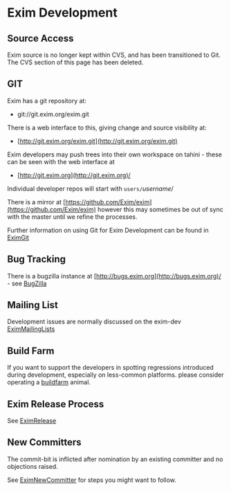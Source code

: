 
Exim Development
================

Source Access
-------------

Exim source is no longer kept within CVS, and has been transitioned to
Git. The CVS section of this page has been deleted.

GIT
---

Exim has a git repository at:
-   git://git.exim.org/exim.git

There is a web interface to this, giving change and source visibility
at:
-   [http://git.exim.org/exim.git](http://git.exim.org/exim.git)

Exim developers may push trees into their own workspace on tahini -
these can be seen with the web interface at
-   [http://git.exim.org](http://git.exim.org)/

Individual developer repos will start with `users/`*username*/

There is a mirror at
[https://github.com/Exim/exim](https://github.com/Exim/exim) however
this may sometimes be out of sync with the master until we refine the
processes.

Further information on using Git for Exim Development can be found in
[EximGit](EximGit)

Bug Tracking
------------

There is a bugzilla instance at
[http://bugs.exim.org](http://bugs.exim.org)/ - see
[BugZilla](BugZilla)

Mailing List
------------

Development issues are normally discussed on the exim-dev
[EximMailingLists](EximMailingLists)

Build Farm
----------

If you want to support the developers in spotting regressions introduced during development,
especially on less-common platforms. please consider operating a
[buildfarm](http://buildfarm.exim.org/cgi-bin/show_status.pl) animal.

Exim Release Process
--------------------

See [EximRelease](EximRelease)

New Committers
--------------

The commit-bit is inflicted after nomination by an existing committer
and no objections raised.

See [EximNewCommitter](EximNewCommitter) for steps you might want to
follow.
